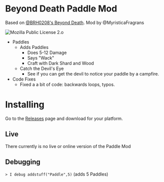 # Beyond Death Paddle Mod
Based on [@BRH0208's Beyond Death](https://github.com/Incode-Laboratories/Beyond-Death). Mod by @MyristicaFragrans

![Mozilla Public License 2.o](https://img.shields.io/badge/license-MPL%202.0-green.svg)

* Paddles
  * Adds Paddles
    * Does 5-12 Damage
    * Says "Wack"
    * Craft with Dark Shard and Wood
  * Catch the Devil's Eye
    * See if you can get the devil to notice your paddle by a campfire.
* Code Fixes
  * Fixed a a bit of code: backwards loops, typos.
# Installing
Go to the [Releases](../../releases) page and download for your platform.
## Live
There currently is no live or online version of the Paddle Mod

Debugging
---------
```> I debug addstuff("Paddle",5)``` (adds 5 Paddles)
